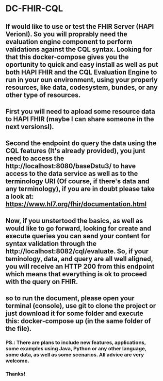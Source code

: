 # DC-FHIR-CQL

## If would like to use or test the FHIR Server (HAPI VerionI). So you will proprably need the evaluation engine component to perform validations against the CQL syntax. Looking for that this docker-compose gives you the oportunity to quick and easy install as well as put both HAPI FHIR and the CQL Evaluation Engine to run in your oun environment, using your properly resources, like data, codesystem, bundes, or any other type of resources.

## First  you will need to apload some resource data to HAPI FHIR (maybe I can share someone in the next versionsI).

## Second the endpoint do query the data using the CQL features (It's already provided), you junt need to access the http://localhost:8080/baseDstu3/ to have access to the data service as well as to the terminology URI (Of course, if there's data and any terminology), if you are in doubt please take a look at: https://www.hl7.org/fhir/documentation.html

## Now, if you unstertood the basics, as well as would like to go forward, looking for create and execute queries you can send your content for syntax validation through the http://localhost:8082/cql/evaluate. So, if your teminology, data, and query are all well aligned, you will receive an HTTP 200 from this endpoint which means that everything is ok to proceed with the query on FHIR.

## so to run the document, please open your terminal (console), use git to clone the project or just download it for some folder and execute this: docker-compose up (in the same folder of the file).

### PS.: There are plans to include new features, applications, some examples using Java, Python or any other language, some data, as well as some scenarios. All advice are very welcome.   

### Thanks!
